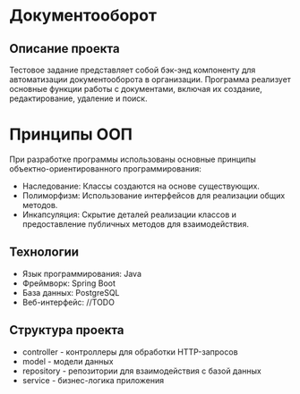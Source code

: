 # Документооборот
## Описание проекта
Тестовое задание представляет собой бэк-энд компоненту для автоматизации документооборота в организации. 
Программа реализует основные функции работы с документами, включая их создание, редактирование, удаление и поиск.

# Принципы ООП
При разработке программы использованы основные принципы объектно-ориентированного программирования:

* Наследование: Классы создаются на основе существующих.
* Полиморфизм: Использование интерфейсов для реализации общих методов.
* Инкапсуляция: Скрытие деталей реализации классов и предоставление публичных методов для взаимодействия.

## Технологии
* Язык программирования: Java
* Фреймворк: Spring Boot
* База данных: PostgreSQL
* Веб-интерфейс: //TODO

## Структура проекта

* controller - контроллеры для обработки HTTP-запросов
* model - модели данных
* repository - репозитории для взаимодействия с базой данных
* service - бизнес-логика приложения
